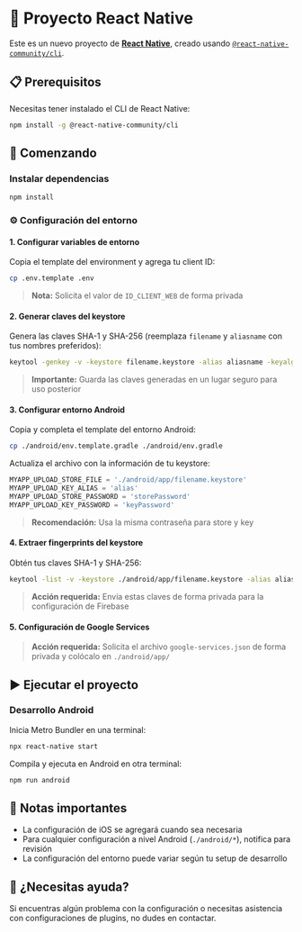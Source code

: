 # 📱 Proyecto React Native

Este es un nuevo proyecto de [**React Native**](https://reactnative.dev), creado usando [`@react-native-community/cli`](https://github.com/react-native-community/cli).

## 📋 Prerequisitos

Necesitas tener instalado el CLI de React Native:

```bash
npm install -g @react-native-community/cli
```

## 🚀 Comenzando

### Instalar dependencias

```bash
npm install
```

### ⚙️ Configuración del entorno

#### 1. Configurar variables de entorno

Copia el template del environment y agrega tu client ID:

```bash
cp .env.template .env
```

> **Nota:** Solicita el valor de `ID_CLIENT_WEB` de forma privada

#### 2. Generar claves del keystore

Genera las claves SHA-1 y SHA-256 (reemplaza `filename` y `aliasname` con tus nombres preferidos):

```bash
keytool -genkey -v -keystore filename.keystore -alias aliasname -keyalg RSA -keysize 2048 -validity 10000
```

> **Importante:** Guarda las claves generadas en un lugar seguro para uso posterior

#### 3. Configurar entorno Android

Copia y completa el template del entorno Android:

```bash
cp ./android/env.template.gradle ./android/env.gradle
```

Actualiza el archivo con la información de tu keystore:

```gradle
MYAPP_UPLOAD_STORE_FILE = './android/app/filename.keystore'
MYAPP_UPLOAD_KEY_ALIAS = 'alias'
MYAPP_UPLOAD_STORE_PASSWORD = 'storePassword'
MYAPP_UPLOAD_KEY_PASSWORD = 'keyPassword'
```

> **Recomendación:** Usa la misma contraseña para store y key

#### 4. Extraer fingerprints del keystore

Obtén tus claves SHA-1 y SHA-256:

```bash
keytool -list -v -keystore ./android/app/filename.keystore -alias alias -storepass storePassword -keypass keyPassword
```

> **Acción requerida:** Envía estas claves de forma privada para la configuración de Firebase

#### 5. Configuración de Google Services  

> **Acción requerida:** Solicita el archivo `google-services.json` de forma privada y colócalo en `./android/app/`

## ▶️ Ejecutar el proyecto

### Desarrollo Android

Inicia Metro Bundler en una terminal:

```bash
npx react-native start
```

Compila y ejecuta en Android en otra terminal:

```bash
npm run android
```

## 📝 Notas importantes

- La configuración de iOS se agregará cuando sea necesaria
- Para cualquier configuración a nivel Android (`./android/*`), notifica para revisión
- La configuración del entorno puede variar según tu setup de desarrollo

## 💬 ¿Necesitas ayuda?

Si encuentras algún problema con la configuración o necesitas asistencia con configuraciones de plugins, no dudes en contactar.